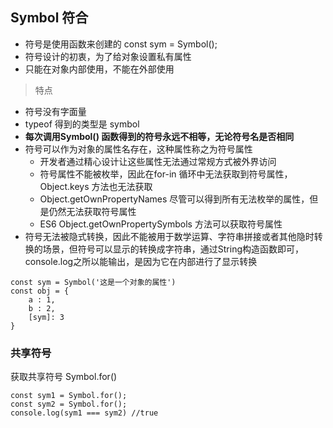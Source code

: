 ## Symbol 符合
- 符号是使用函数来创建的
const sym = Symbol();
- 符号设计的初衷，为了给对象设置私有属性
- 只能在对象内部使用，不能在外部使用
> 特点
- 符号没有字面量
- typeof 得到的类型是 symbol
- **每次调用Symbol() 函数得到的符号永远不相等，无论符号名是否相同**
- 符号可以作为对象的属性名存在，这种属性称之为符号属性
    - 开发者通过精心设计让这些属性无法通过常规方式被外界访问
    - 符号属性不能被枚举，因此在for-in 循环中无法获取到符号属性，Object.keys 方法也无法获取
    - Object.getOwnPropertyNames 尽管可以得到所有无法枚举的属性，但是仍然无法获取符号属性
    - ES6 Object.getOwnPropertySymbols 方法可以获取符号属性
- 符号无法被隐式转换，因此不能被用于数学运算、字符串拼接或者其他隐时转换的场景，但符号可以显示的转换成字符串，通过String构造函数即可，console.log之所以能输出，是因为它在内部进行了显示转换

```
const sym = Symbol('这是一个对象的属性')
const obj = {
    a : 1,
    b : 2,
    [sym]: 3
}
```

### 共享符号
 获取共享符号 Symbol.for()
```
const sym1 = Symbol.for();
const sym2 = Symbol.for();
console.log(sym1 === sym2) //true
```